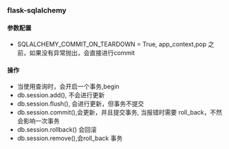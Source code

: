 ### flask-sqlalchemy
#### 参数配置
- SQLALCHEMY_COMMIT_ON_TEARDOWN = True, app_context,pop 之前，如果没有异常抛出，会直接进行commit
#### 操作
- 当使用查询时，会开启一个事务,begin
- db.session.add(), 不会进行更新
- db.session.flush(), 会进行更新，但事务不提交
- db.session.commit(),会更新，并且提交事务, 当报错时需要 roll_back，不然会影响一次事务
- db.session.rollback() 会回滚
- db.session.remove(),会roll_back 事务


